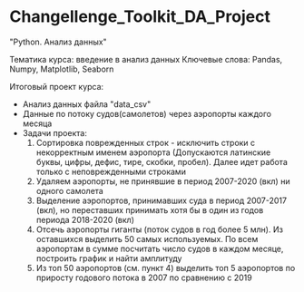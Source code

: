 # Changellenge_Toolkit_DA_Project
"Python. Анализ данных"

Тематика курса: введение в анализ данных
Ключевые слова: Pandas, Numpy, Matplotlib, Seaborn

Итоговый проект курса: 

  * Анализ данных файла "data_csv"
  * Данные по потоку судов(самолетов) через аэропорты каждого месяца
  * Задачи проекта:
    1) Сортировка поврежденных строк - исключить строки с некорректным именем аэропорта (Допускаются латинские буквы, цифры, дефис, тире, скобки, пробел). Далее идет работа только с неповрежденными строками
    2) Удаляем аэропорты, не принявшие в период 2007-2020 (вкл) ни одного самолета
    3) Выделение аэропортов, принимавших суда в период 2007-2017 (вкл), но переставших принимать хотя бы в один из годов периода 2018-2020 (вкл)
    4) Отсечь аэропорты гиганты (поток судов в год более 5 млн). Из оставшихся выделить 50 самых используемых. По всем аэропортам в сумме посчитать число судов в каждом месяце, построить график и найти амплитуду
    5) Из топ 50 аэропортов (см. пункт 4) выделить топ 5 аэропортов по приросту годового потока в 2007 по сравнению с 2019
  
